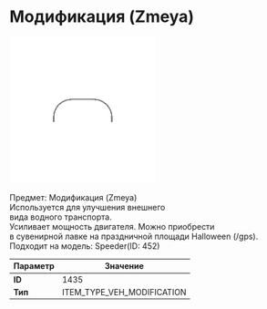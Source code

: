 # Модификация (Zmeya)

![Item Image](../img/1435.webp?raw=true)

Предмет: Модификация (Zmeya)<br>Используется для улучшения внешнего <br>вида водного транспорта.<br>Усиливает мощность двигателя. Можно приобрести<br>в сувенирной лавке на праздничной площади Halloween (/gps).<br>Подходит на модель: Speeder(ID: 452)


| Параметр | Значение |
|----------|----------|
| **ID** | 1435 |
| **Тип** | ITEM_TYPE_VEH_MODIFICATION |


